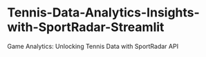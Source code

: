 # Tennis-Data-Analytics-Insights-with-SportRadar-Streamlit
Game Analytics: Unlocking Tennis Data with SportRadar API
